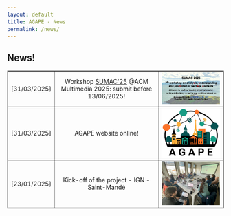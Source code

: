 ```yaml
---
layout: default
title: AGAPE - News
permalink: /news/
---
```


<h2> News!</h2>

<table width="90%" border="1" cellpadding="8" style="text-align: center; vertical-align: middle;">
	<tr>
		<td> [31/03/2025]</td>
		<td> Workshop <a href="https://sumac-workshops.github.io/2025/" target=new>SUMAC'25</a> @ACM Multimedia 2025: submit before 13/06/2025!</td>
		<td width="30%"><img src="/images/SUMAC25-banner.jpg" width="100%" alt="SUMAC 2025"></td>
	</tr>
	<tr>
		<td>[31/03/2025]</td>
  		<td> AGAPE website online!</td> 
		<td width="30%"><img src="/images/logo_AGAPE-white.png" width="100%" alt="AGAPE logo"></td>
	</tr>
    	<tr>
		<td>[23/01/2025]</td>
    		<td> Kick-off of the project - IGN - Saint-Mandé</td>
		<td width="30%"><img src="/images/photo_kickoff-23jan25.jpg" width="100%" alt="Photo kick-off"></td>
	</tr>
<table>
